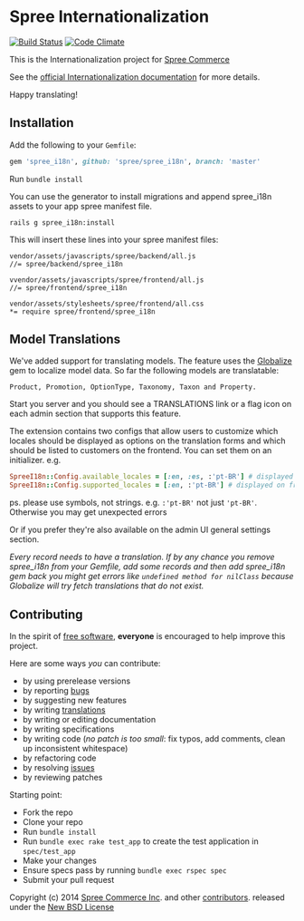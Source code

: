 # Spree Internationalization

[![Build Status](https://travis-ci.org/spree/spree_i18n.png?branch=master)](https://travis-ci.org/spree/spree_i18n)
[![Code Climate](https://codeclimate.com/github/spree/spree_i18n.png)](https://codeclimate.com/github/spree/spree_i18n)

This is the Internationalization project for [Spree Commerce][1]

See the [official Internationalization documentation][2] for more details.

Happy translating!

## Installation

Add the following to your `Gemfile`:

```ruby
gem 'spree_i18n', github: 'spree/spree_i18n', branch: 'master'
```

Run `bundle install`

You can use the generator to install migrations and append spree_i18n assets to
your app spree manifest file.

    rails g spree_i18n:install

This will insert these lines into your spree manifest files:

    vendor/assets/javascripts/spree/backend/all.js
    //= spree/backend/spree_i18n

    vvendor/assets/javascripts/spree/frontend/all.js
    //= spree/frontend/spree_i18n

    vendor/assets/stylesheets/spree/frontend/all.css
    *= require spree/frontend/spree_i18n

## Model Translations

We've added support for translating models. The feature uses the [Globalize][3]
gem to localize model data. So far the following models are translatable:

    Product, Promotion, OptionType, Taxonomy, Taxon and Property.

Start you server and you should see a TRANSLATIONS link or a flag icon on each
admin section that supports this feature.

The extension contains two configs that allow users to customize which locales
should be displayed as options on the translation forms and which should be
listed to customers on the frontend. You can set them on an initializer. e.g.

```ruby
SpreeI18n::Config.available_locales = [:en, :es, :'pt-BR'] # displayed on translation forms
SpreeI18n::Config.supported_locales = [:en, :'pt-BR'] # displayed on frontend select box
```

ps. please use symbols, not strings. e.g. `:'pt-BR'` not just `'pt-BR'`. Otherwise
you may get unexpected errors

Or if you prefer they're also available on the admin UI general settings section.

*Every record needs to have a translation. If by any chance you remove spree_i18n
from your Gemfile, add some records and then add spree_i18n gem back you might get
errors like ``undefined method for nilClass`` because Globalize will try fetch
translations that do not exist.*

## Contributing

In the spirit of [free software][7], **everyone** is encouraged to help improve this project.

Here are some ways *you* can contribute:

* by using prerelease versions
* by reporting [bugs][8]
* by suggesting new features
* by writing [translations][9]
* by writing or editing documentation
* by writing specifications
* by writing code (*no patch is too small*: fix typos, add comments, clean up inconsistent whitespace)
* by refactoring code
* by resolving [issues][8]
* by reviewing patches

Starting point:

* Fork the repo
* Clone your repo
* Run `bundle install`
* Run `bundle exec rake test_app` to create the test application in `spec/test_app`
* Make your changes
* Ensure specs pass by running `bundle exec rspec spec`
* Submit your pull request

Copyright (c) 2014 [Spree Commerce Inc][3]. and other [contributors][5]. released under the [New BSD License][6]

[1]: http://spreecommerce.com
[2]: http://guides.spreecommerce.com/i18n.html
[3]: https://github.com/globalize/globalize
[4]: https://github.com/spree
[5]: https://github.com/spree/spree_i18n/graphs/contributors
[6]: https://github.com/spree/spree_i18n/blob/master/LICENSE.md
[7]: http://www.fsf.org/licensing/essays/free-sw.html
[8]: https://github.com/spree/spree_i18n/issues
[9]: http://www.localeapp.com/projects/4605
